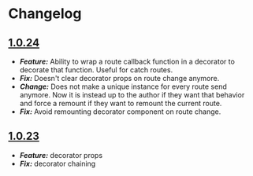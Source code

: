# Changelog

## <a name="v1_0_24" href="#v1_0_24">1.0.24</a>
* ***Feature:*** Ability to wrap a route callback function in a decorator to decorate that function. Useful for catch routes.
* ***Fix:*** Doesn't clear decorator props on route change anymore. 
* ***Change:*** Does not make a unique instance for every route send anymore. Now it is instead up to the author if they want that behavior and force a remount if they want to remount the current route.
* ***Fix:*** Avoid remounting decorator component on route change. 


## <a name="v1_0_23" href="#v1_0_24">1.0.23</a>
* ***Feature:*** decorator props
* ***Fix:*** decorator chaining